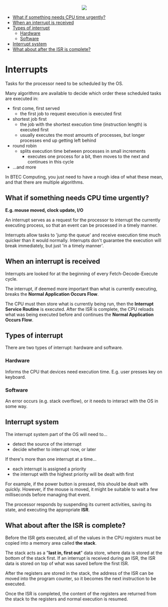<p align="center">
  <img src="../../../common-assets/blob/main/images/bhasvic/bhasvic-rect-hills-text-small.png?raw=true">
</p>

- [What if something needs CPU time urgently?](#what-if-something-needs-cpu-time-urgently)
- [When an interrupt is received](#when-an-interrupt-is-received)
- [Types of interrupt](#types-of-interrupt)
  - [Hardware](#hardware)
  - [Software](#software)
- [Interrupt system](#interrupt-system)
- [What about after the ISR is complete?](#what-about-after-the-isr-is-complete)

<!-- omit in toc -->
# Interrupts

Tasks for the processor need to be scheduled by the OS.

Many algorithms are available to decide which order these scheduled tasks are executed in:

- first come, first served
  - the first job to request execution is executed first
- shortest job first
  - the job with the shortest execution time (instruction length) is executed first
  - usually executes the most amounts of processes, but longer processes end up getting left behind
- round robin
  - splits execution time between processes in small increments
    - executes one process for a bit, then moves to the next and continues in this cycle
- ...and more

In BTEC Computing, you just need to have a rough idea of what these mean, and that there are multiple algorithms.

## What if something needs CPU time urgently?

**E.g. mouse moved, clock update, I/O**

An interrupt serves as a request for the processor to interrupt the currently executing process, so that an event can be processed in a timely manner.

Interrupts allow tasks to 'jump the queue' and receive execution time much quicker than it would normally. Interrupts don't guarantee the execution will break immediately, but just 'in a timely manner'.

## When an interrupt is received

Interrupts are looked for at the beginning of every Fetch-Decode-Execute cycle.

The interrupt, if deemed more important than what is currently executing, breaks the **Normal Application Occurs Flow**.

The CPU must then store what is currently being run, then the **Interrupt Service Routine** is executed. After the ISR is complete, the CPU reloads what was being executed before and continues the **Normal Application Occurs Flow**.

## Types of interrupt

There are two types of interrupt: hardware and software.

### Hardware

Informs the CPU that devices need execution time. E.g. user presses key on keyboard.

### Software

An error occurs (e.g. stack overflow), or it needs to interact with the OS in some way.

## Interrupt system

The interrupt system part of the OS will need to...

- detect the source of the interrupt
- decide whether to interrupt now, or later

If there's more than one interrupt at a time...

- each interrupt is assigned a priority
- the interrupt with the highest priority will be dealt with first

For example, if the power button is pressed, this should be dealt with quickly. However, if the mouse is moved, it might be suitable to wait a few milliseconds before managing that event.

The processor responds by suspending its current activities, saving its state, and executing the appropriate **ISR**.

## What about after the ISR is complete?

Before the ISR gets executed, all of the values in the CPU registers must be copied into a memory area called **the stack**.

The stack acts as a "**last in, first out**" data store, where data is stored at the bottom of the stack first. If an interrupt is received during an ISR, the ISR data is stored on top of what was saved before the first ISR.

After the registers are stored in the stack, the address of the ISR can be moved into the program counter, so it becomes the next instruction to be executed.

Once the ISR is completed, the content of the registers are returned from the stack to the registers and normal execution is resumed.
